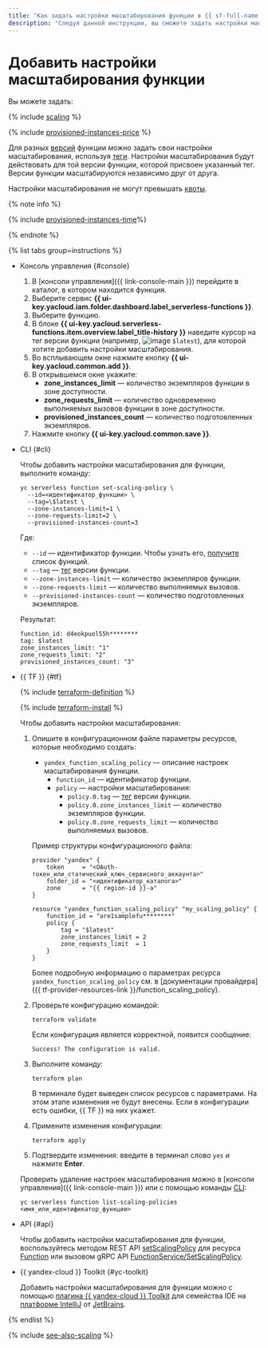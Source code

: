 ```yaml
---
title: "Как задать настройки масштабирования функции в {{ sf-full-name }}"
description: "Следуя данной инструкции, вы сможете задать настройки масштабирования функции." 
---
```


# Добавить настройки масштабирования функции

Вы можете задать:

{% include [scaling](../../../_includes/functions/scaling.md) %}


{% include [provisioned-instances-price](../../../_includes/functions/provisioned-instances-price.md) %}


Для разных [версий](../../concepts/function.md#version) функции можно задать свои настройки масштабирования, используя [теги](../../concepts/function.md#tag). Настройки масштабирования будут действовать для той версии функции, которой присвоен указанный тег. Версии функции масштабируются независимо друг от друга.

Настройки масштабирования не могут превышать [квоты](../../concepts/limits.md#functions-quotas).


{% note info %}

{% include [provisioned-instances-time](../../../_includes/functions/provisioned-instances-time.md)%}

{% endnote %}


{% list tabs group=instructions %}

- Консоль управления {#console}

    1. В [консоли управления]({{ link-console-main }}) перейдите в каталог, в котором находится функция.
    1. Выберите сервис **{{ ui-key.yacloud.iam.folder.dashboard.label_serverless-functions }}**.
    1. Выберите функцию.
    1. В блоке **{{ ui-key.yacloud.serverless-functions.item.overview.label_title-history }}** наведите курсор на тег версии функции (например, ![image](../../../_assets/console-icons/gear.svg) `$latest`), для которой хотите добавить настройки масштабирования.
    1. Во всплывающем окне нажмите кнопку **{{ ui-key.yacloud.common.add }}**.
    1. В открывшемся окне укажите:
        * **zone_instances_limit** — количество экземпляров функции в зоне доступности.
        * **zone_requests_limit** — количество одновременно выполняемых вызовов функции в зоне доступности.
        * **provisioned_instances_count** — количество подготовленных экземпляров.
    1. Нажмите кнопку **{{ ui-key.yacloud.common.save }}**.

- CLI {#cli}

    Чтобы добавить настройки масштабирования для функции, выполните команду:

    
    ```
    yc serverless function set-scaling-policy \
      --id=<идентификатор_функции> \
      --tag=\$latest \
      --zone-instances-limit=1 \
      --zone-requests-limit=2 \
      --provisioned-instances-count=3
    ```
  

    Где:

    * `--id` — идентификатор функции. Чтобы узнать его, [получите](./function-list.md) список функций.
    * `--tag` —  [тег](../../concepts/function.md#tag) версии функции.
    * `--zone-instances-limit` — количество экземпляров функции.
    * `--zone-requests-limit` — количество выполняемых вызовов.
    * `--provisioned-instances-count` — количество подготовленных экземпляров.

    Результат:

    
    ```
    function_id: d4eokpuol55h********
    tag: $latest
    zone_instances_limit: "1"
    zone_requests_limit: "2"
    provisioned_instances_count: "3"
    ```
  

- {{ TF }} {#tf}

    {% include [terraform-definition](../../../_tutorials/_tutorials_includes/terraform-definition.md) %}

    {% include [terraform-install](../../../_includes/terraform-install.md) %}  

    Чтобы добавить настройки масштабирования: 

    1. Опишите в конфигурационном файле параметры ресурсов, которые необходимо создать:

       * `yandex_function_scaling_policy` — описание настроек масштабирования функции.
         * `function_id` — идентификатор функции.
         * `policy` — настройки масштабирования:
           * `policy.0.tag` — [тег](../../concepts/function.md#tag) версии функции.
           * `policy.0.zone_instances_limit` — количество экземпляров функции.
           * `policy.0.zone_requests_limit` — количество выполняемых вызовов.

        Пример структуры конфигурационного файла:

        
        ```
        provider "yandex" {
            token     = "<OAuth-токен_или_статический_ключ_сервисного_аккаунта>"
            folder_id = "<идентификатор_каталога>"
            zone      = "{{ region-id }}-a"
        }

        resource "yandex_function_scaling_policy" "my_scaling_policy" {
            function_id = "are1samplefu********"
            policy {
                tag = "$latest"
                zone_instances_limit = 2
                zone_requests_limit  = 1
            }
        }
        ```


        Более подробную информацию о параметрах ресурса `yandex_function_scaling_policy` см. в [документации провайдера]({{ tf-provider-resources-link }}/function_scaling_policy).

    1. Проверьте конфигурацию командой:
        
       ```
       terraform validate
       ```

       Если конфигурация является корректной, появится сообщение:
        
       ```
       Success! The configuration is valid.
       ```

    1. Выполните команду:

       ```
       terraform plan
       ```

       В терминале будет выведен список ресурсов с параметрами. На этом этапе изменения не будут внесены. Если в конфигурации есть ошибки, {{ TF }} на них укажет. 

    1. Примените изменения конфигурации:

       ```
       terraform apply
       ```
    1. Подтвердите изменения: введите в терминал слово `yes` и нажмите **Enter**.

    Проверить удаление настроек масштабирования можно в [консоли управления]({{ link-console-main }}) или с помощью команды [CLI](../../../cli/quickstart.md):
    
    ```
    yc serverless function list-scaling-policies <имя_или_идентификатор_функции>
    ```

- API {#api}

    Чтобы добавить настройки масштабирования для функции, воспользуйтесь методом REST API [setScalingPolicy](../../functions/api-ref/Function/setScalingPolicy.md) для ресурса [Function](../../functions/api-ref/Function/index.md) или вызовом gRPC API [FunctionService/SetScalingPolicy](../../functions/api-ref/grpc/function_service.md#SetScalingPolicy).


- {{ yandex-cloud }} Toolkit {#yc-toolkit}

    Добавить настройки масштабирования для функции можно с помощью [плагина {{ yandex-cloud }} Toolkit](https://github.com/yandex-cloud/ide-plugin-jetbrains) для семейства IDE на [платформе IntelliJ](https://www.jetbrains.com/ru-ru/opensource/idea/) от [JetBrains](https://www.jetbrains.com/).


{% endlist %}

{% include [see-also-scaling](../../../_includes/functions/see-also-scaling.md) %}